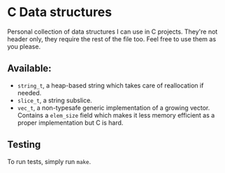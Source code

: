 # C Data structures

Personal collection of data structures I can use in C projects. They're not header only, they require the rest of the file too. Feel free to use them as you please.

## Available:

* `string_t`, a heap-based string which takes care of reallocation if needed.
* `slice_t`, a string subslice.
* `vec_t`, a non-typesafe generic implementation of a growing vector. Contains a `elem_size` field which makes it less memory efficient as a proper implementation but C is hard.

## Testing

To run tests, simply run `make`.
